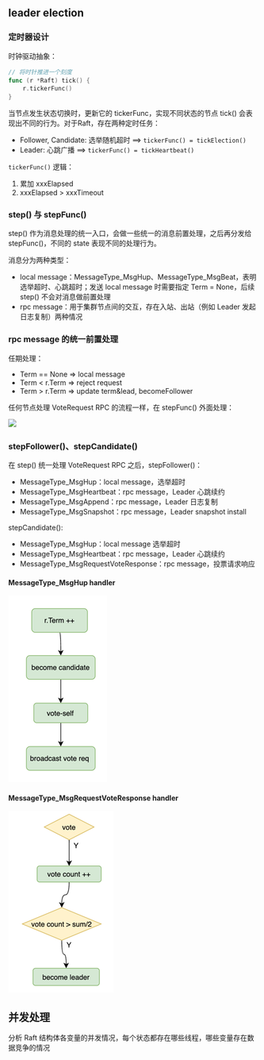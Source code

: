 ## leader election

### 定时器设计
时钟驱动抽象：
```go
// 将时针推进一个刻度
func (r *Raft) tick() {
    r.tickerFunc()
}
```
当节点发生状态切换时，更新它的 tickerFunc，实现不同状态的节点 tick() 会表现出不同的行为。对于Raft，存在两种定时任务：

- Follower, Candidate: 选举随机超时 ==> `tickerFunc() = tickElection()`
- Leader: 心跳广播 ==> `tickerFunc() = tickHeartbeat()`

`tickerFunc()` 逻辑：
1. 累加 xxxElapsed
2. xxxElapsed > xxxTimeout

### step() 与 stepFunc()

step() 作为消息处理的统一入口，会做一些统一的消息前置处理，之后再分发给 stepFunc()，不同的 state 表现不同的处理行为。

消息分为两种类型：
- local message：MessageType_MsgHup、MessageType_MsgBeat，表明选举超时、心跳超时；发送 local message 时需要指定 Term = None，后续 step() 不会对消息做前置处理
- rpc message：用于集群节点间的交互，存在入站、出站（例如 Leader 发起日志复制）两种情况

### rpc message 的统一前置处理

任期处理：
- Term == None => local message
- Term < r.Term => reject request
- Term > r.Term => update term&lead, becomeFollower

任何节点处理 VoteRequest RPC 的流程一样，在 stepFunc() 外面处理：

![](/Users/shize.wang/personal/tinykv/design/imgs/vote_request.png)

### stepFollower()、stepCandidate()

在 step() 统一处理 VoteRequest RPC 之后，stepFollower()：

- MessageType_MsgHup：local message，选举超时
- MessageType_MsgHeartbeat：rpc message，Leader 心跳续约
- MessageType_MsgAppend：rpc message，Leader 日志复制
- MessageType_MsgSnapshot：rpc message，Leader snapshot install

stepCandidate():

- MessageType_MsgHup：local message 选举超时
- MessageType_MsgHeartbeat：rpc message，Leader 心跳续约
- MessageType_MsgRequestVoteResponse：rpc message，投票请求响应

#### MessageType_MsgHup handler

![img.png](imgs/election_timeout_handler.png)

#### MessageType_MsgRequestVoteResponse handler

![img.png](imgs/vote_resp_handler.png)

## 并发处理

分析 Raft 结构体各变量的并发情况，每个状态都存在哪些线程，哪些变量存在数据竞争的情况









